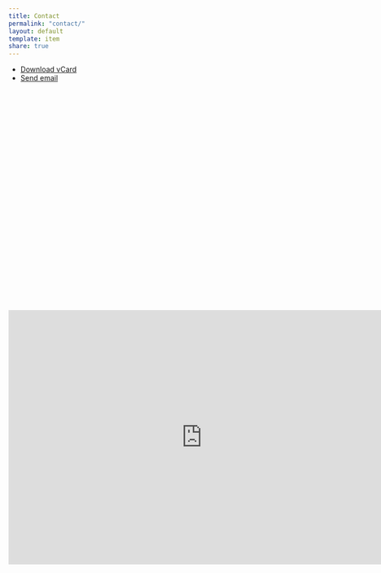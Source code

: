 ```yaml
---
title: Contact
permalink: "contact/"
layout: default
template: item
share: true
---
```


<style>
       #map {
        height: 400px;
        width: 100%;
       }
    </style>



		

			

<ul>		
<li class="btn btn--block btn-primary--outline"><a download href="http://marcopetolicchio.com/assets/vcard.vcf"><span>Download vCard</span></a></li>

<li class="btn btn--block btn-secundary--outline"><a href="mailto:marco.petolicchio@gmail.com"><span>Send email</span></a></li>
			
</ul>
			

			
		

		

<div id="map"></div>
<br><br>
<script>
  function initMap() {
    var uluru = {lat: 49.5899205, lng: 17.2493817};
    var map = new google.maps.Map(document.getElementById('map'), {
      zoom: 16,
      center: uluru
    });
    var marker = new google.maps.Marker({
      position: uluru,
      map: map
    });
  }
</script>
<script async defer
src="https://maps.googleapis.com/maps/api/js?key=AIzaSyCq1vokm7Rblwxgo37SWKWUZR52waqRB08&callback=initMap">
</script>


<iframe src="https://docs.google.com/forms/d/e/1FAIpQLSe1pkpG80Qba0SxGlsnRdcBlICncnAf2DLdgXc46YjHENNkYg/viewform?embedded=true" width="760" height="500" frameborder="0" marginheight="0" marginwidth="0">Caricamento in corso...</iframe>
